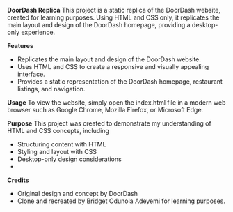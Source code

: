 **DoorDash Replica**
This project is a static replica of the DoorDash website, created for learning purposes. Using HTML and CSS only, it replicates the main layout and design of the DoorDash homepage, providing a desktop-only experience.

**Features**
- Replicates the main layout and design of the DoorDash website.
- Uses HTML and CSS to create a responsive and visually appealing interface.
- Provides a static representation of the DoorDash homepage, restaurant listings, and navigation.

**Usage**
To view the website, simply open the index.html file in a modern web browser such as Google Chrome, Mozilla Firefox, or Microsoft Edge.

**Purpose**
This project was created to demonstrate my understanding of HTML and CSS concepts, including
- Structuring content with HTML
- Styling and layout with CSS
- Desktop-only design considerations
- 
**Credits**
- Original design and concept by DoorDash
- Clone and recreated by Bridget Odunola Adeyemi for learning purposes.

